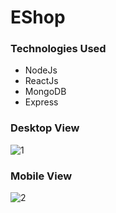 # EShop

### Technologies Used
<ul>
  <li>NodeJs</li>
  <li>ReactJs</li>
  <li>MongoDB</li>
  <li>Express</li>
</ul> 


### Desktop View
![1](https://user-images.githubusercontent.com/60508244/162416630-d1923ce4-3dbf-4c82-819d-b4ce2cb9b45b.PNG)

### Mobile View
![2](https://user-images.githubusercontent.com/60508244/162416711-fa2c720f-d631-40d8-9d67-4f2077d41636.PNG)

